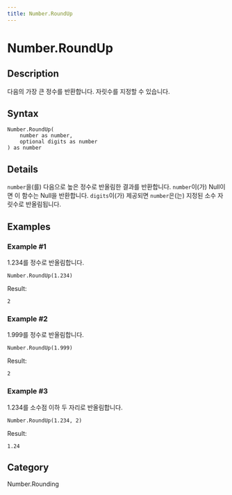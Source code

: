 ```yaml
---
title: Number.RoundUp
---
```


# Number.RoundUp


## Description

다음의 가장 큰 정수를 반환합니다. 자릿수를 지정할 수 있습니다.


## Syntax

```powerquery
Number.RoundUp(
    number as number,
    optional digits as number
) as number
```


## Details

<code>number</code>을(를) 다음으로 높은 정수로 반올림한 결과를 반환합니다. <code>number</code>이(가) Null이면 이 함수는 Null을 반환합니다.     <code>digits</code>이(가) 제공되면 <code>number</code>은(는) 지정된 소수 자릿수로 반올림됩니다.


## Examples

### Example #1 
1.234를 정수로 반올림합니다.
```powerquery
Number.RoundUp(1.234)
```

Result: 
```powerquery
2
```


### Example #2 
1.999를 정수로 반올림합니다.
```powerquery
Number.RoundUp(1.999)
```

Result: 
```powerquery
2
```


### Example #3 
1.234를 소수점 이하 두 자리로 반올림합니다.
```powerquery
Number.RoundUp(1.234, 2)
```

Result: 
```powerquery
1.24
```




## Category
Number.Rounding
